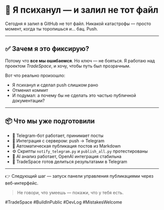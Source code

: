 # 😤 Я психанул — и залил не тот файл

Сегодня я залил в GitHub не тот файл.
Никакой катастрофы — просто момент, когда ты торопишься и... бац. Push.

---

## ✅ Зачем я это фиксирую?

Потому что **все мы ошибаемся**. Но ключ — не бояться.
Я работаю над проектом _TradeSpace_, и хочу, чтобы путь был прозрачным.

Вот что реально произошло:

- Я психанул и сделал push слишком рано
- Отменил коммит
- И подумал: а почему бы не сделать это частью публичной документации?

---

## 📦 Что мы уже подготовили

- 🧠 Telegram-бот работает, принимает посты
- 📡 Интеграция с сервером: push → Telegram
- 📄 Автоматическая публикация постов из Markdown
- ⚙ Скрипты `notify_telegram.py` и `publish_all.py` протестированы
- 📑 AI анализ работает, OpenAI интеграция стабильна
- 🔁 TradeSpace готов делиться результатами в Telegram

---

👉 Следующий шаг — запуск панели управления публикациями через веб-интерфейс.

> Не говори, что умеешь — покажи, что у тебя есть.

#TradeSpace #BuildInPublic #DevLog #MistakesWelcome
